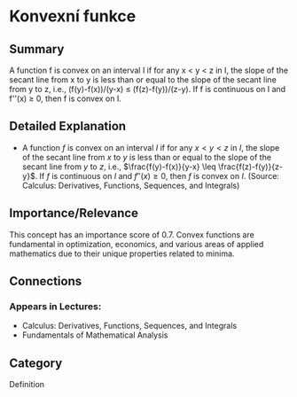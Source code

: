 # Konvexní funkce

## Summary
A function f is convex on an interval I if for any x < y < z in I, the slope of the secant line from x to y is less than or equal to the slope of the secant line from y to z, i.e., (f(y)-f(x))/(y-x) ≤ (f(z)-f(y))/(z-y). If f is continuous on I and f''(x) ≥ 0, then f is convex on I.

## Detailed Explanation
* A function $f$ is convex on an interval $I$ if for any $x < y < z$ in $I$, the slope of the secant line from $x$ to $y$ is less than or equal to the slope of the secant line from $y$ to $z$, i.e., $\frac{f(y)-f(x)}{y-x} \leq \frac{f(z)-f(y)}{z-y}$. If $f$ is continuous on $I$ and $f''(x) \geq 0$, then $f$ is convex on $I$. (Source: Calculus: Derivatives, Functions, Sequences, and Integrals)

## Importance/Relevance
This concept has an importance score of 0.7. Convex functions are fundamental in optimization, economics, and various areas of applied mathematics due to their unique properties related to minima.

## Connections
### Appears in Lectures:
* Calculus: Derivatives, Functions, Sequences, and Integrals
* Fundamentals of Mathematical Analysis

## Category
Definition